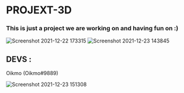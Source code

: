 # PROJEXT-3D

### This is just a project we are working on and having fun on :)

![Screenshot 2021-12-22 173315](https://user-images.githubusercontent.com/78755068/147254703-da2f30e6-d457-4707-8431-ad2ff635057e.png) 
![Screenshot 2021-12-23 143845](https://user-images.githubusercontent.com/78755068/147255163-00922fce-7a43-43ae-ba6e-7a6cb055aaf3.png)

## DEVS :

Oikmo (Oikmo#9889)

![Screenshot 2021-12-23 151308](https://user-images.githubusercontent.com/78755068/147380653-95fda30d-042b-4a64-b565-fc7c1b2fed57.png)

